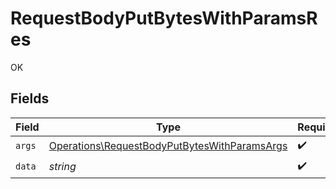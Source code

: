 # RequestBodyPutBytesWithParamsRes

OK


## Fields

| Field                                                                                                        | Type                                                                                                         | Required                                                                                                     | Description                                                                                                  |
| ------------------------------------------------------------------------------------------------------------ | ------------------------------------------------------------------------------------------------------------ | ------------------------------------------------------------------------------------------------------------ | ------------------------------------------------------------------------------------------------------------ |
| `args`                                                                                                       | [Operations\RequestBodyPutBytesWithParamsArgs](../../Models/Operations/RequestBodyPutBytesWithParamsArgs.md) | :heavy_check_mark:                                                                                           | N/A                                                                                                          |
| `data`                                                                                                       | *string*                                                                                                     | :heavy_check_mark:                                                                                           | N/A                                                                                                          |